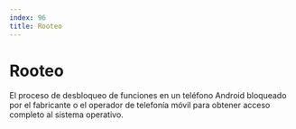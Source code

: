 ```yaml
---
index: 96
title: Rooteo
---
```

# Rooteo

El proceso de desbloqueo de funciones en un teléfono Android bloqueado por el fabricante o el operador de telefonía móvil para obtener acceso completo al sistema operativo.